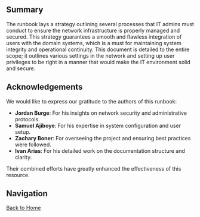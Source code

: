 ## Summary

The runbook lays a strategy outlining several processes that IT admins must conduct to ensure the network infrastructure is properly managed and secured. This strategy guarantees a smooth and flawless integration of users with the domain systems, which is a must for maintaining system integrity and operational continuity. This document is detailed to the entire scope; it outlines various settings in the network and setting up user privileges to be right in a manner that would make the IT environment solid and secure.

## Acknowledgements

We would like to express our gratitude to the authors of this runbook:

- **Jordan Burge**: For his insights on network security and administrative protocols.
- **Samuel Ajiboye**: For his expertise in system configuration and user setup.
- **Zachary Boner**: For overseeing the project and ensuring best practices were followed.
- **Ivan Arias**: For his detailed work on the documentation structure and clarity.

Their combined efforts have greatly enhanced the effectiveness of this resource.

## Navigation

[Back to Home](../README.md) 
